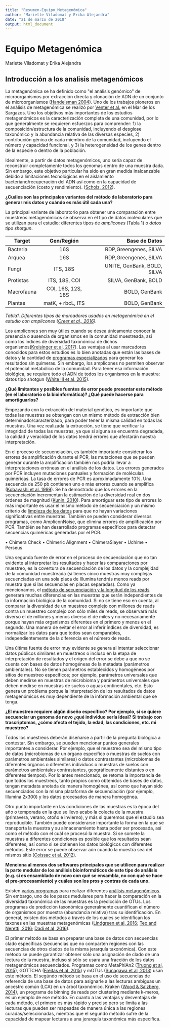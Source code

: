 ```yaml
---
title: "Resumen-Equipo_Metagenómica"
author: "Mariette Viladomat y Erika Alejandra"
date: "21 de marzo de 2018"
output: html_document
---
```


# Equipo Metagenómica
Mariette Viladomat y Erika Alejandra

## Introducción a los analisis metagenómicos 

La metagenómica se ha definido como "el análisis genómico" de microorganismos por extracción directa y clonación de ADN de un conjunto de microorganismos ([Handelsman 2004](http://citeseerx.ist.psu.edu/viewdoc/download?doi=10.1.1.333.6836&rep=rep1&type=pdf)). Uno de los trabajos pioneros en el análisis de metagenómica se realizó por [Venter et al.](http://science.sciencemag.org/content/304/5667/66) en el Mar de los Sargazos. Uno los objetivos más importantes de los estudios metagenómicos es la caracterización completa de una comunidad, por lo que generalmente se requieren esfuerzos para comprender: 1) la composición/estructura de la comunidad, incluyendo el desglose taxonómico y la abundancia relativa de las diversas especies, 2) contribución génica de cada miembro de la comunidad, incluyendo el número y capacidad funcional, y 3) la heterogeneidad de los genes dentro de la especie o dentro de la población. 

Idealmente, a partir de datos metagenómicos, uno sería capaz de reconstruir completamente todos los genomas dentro de una muestra dada. Sin embargo, este objetivo particular ha sido en gran medida inalcanzable debido a limitaciones tecnológicas en el aislamiento bacteriano/recuperación del ADN así como en la capacidad de secuenciación (costo y rendimiento). ([Scholz, 2012](https://www.sciencedirect.com/science/article/pii/S0958166911007245)).

__¿Cuáles son las principales variantes del método de laboratorio para generar mis datos y cuándo es más útil cada una?__

La principal variante de laboratorio para obtener una comparación entre muestreos metagenómicos se observa en el tipo de datos moleculares que se utilizan para el estudio: diferentes tipos de _amplicones_ (Tabla 1) o _datos tipo shotgun_. 

| Target        | Gen/Región         | Base de Datos                |
| ------------- |:------------------:| ----------------------------:|
| Bacteria      |         16S        | RDP,Greengenes, SILVA        |
| Arquea        |         16S        | RDP,Greengenes, SILVA        |
| Fungi         |      ITS, 18S      | UNITE, GenBank, BOLD, SILVA  |
| Protistas     |    ITS, 18S, COI   | SILVA, GenBank, BOLD         |
| Macrofauna    | COI, 16S, 12S, 18S | BOLD, GenBank                |
| Plantas       |  matK, + rbcL, ITS | BOLD, GenBank                |

_Tabla1. Diferentes tipos de marcadores usados en metagenómica en el estudio con amplicones ([Creer et al., 2016](https://besjournals.onlinelibrary.wiley.com/doi/pdf/10.1111/2041-210X.12574))._


Los amplicones son muy útiles cuando se desea únicamente conocer la presencia o ausencia de organismos en la comunidad muestreada,  así como los índices de diversidad taxonómica de dichos organismos([Kreisinger et al, 2017](https://www.frontiersin.org/articles/10.3389/fmicb.2017.00050/full)). Las ventajas al usar marcadores conocidos para estos estudios es lo bien anotadas que están las bases de datos y la cantidad de [programas especializados](http://www.bushmanlab.org/assets/pdf/publications/20383131.pdf) para generar los resultados sin quimeras. Sin embargo, los amplicones no permiten observar el potencial metabólico de la comunidad. Para tener esa información  biológica, se requiere todo el ADN de todos los organismos en la muestra: datos tipo shotgun ([White III et al, 2015](https://www.researchgate.net/publication/282431849_Metagenomic_analysis_reveals_that_modern_microbialites_and_polar_microbial_mats_have_similar_taxonomic_and_functional_potential)).


__¿Qué limitantes y posibles fuentes de error puede presentar este método (en el laboratorio o la bioinformática)? ¿Qué puede hacerse para amortiguarlos?__

Empezando con la extracción del material genético, es importante que todas las muestras se obtengan con un mismo método de extracción bien determinado/caracterizado, para poder tener la misma calidad en todas las muestras. Una vez realizada la extracción, se tiene que verificar la integridad de todas las muestras, ya que si alguna se encuentra degradada, la calidad y veracidad de los datos tendrá errores que afectarán nuestra interpretación. 

En el proceso de secuenciación, es también importante considerar los errores de amplificación durante el PCR,  las mutaciones que se pueden generar durante la amplificación también nos podría llevar a interpretaciones erróneas en el análisis de los datos. Los errores generados por PCR incluyen mutaciones puntuales y formación de moléculas quiméricas. La tasa de errores de PCR es aproximadamente 10%. Una secuencia de 250 pb contienen uno o más errores cuando se amplifica ([Kobayashi et al. 1999](https://eurekamag.com/research/003/518/003518115.php)). Se ha demostrado que los errores en la secuenciación incrementan la estimación de la diversidad real en dos órdenes de magnitud ([Kunin, 2010](26785201_Kunin_V_Engelbrektson_A_Ochman_H_Hugenholtz_P_Wrinkles_in_the_rare_biosphere_pyrosequencing_errors_lead_to_artificial_inflation_of_diversity_estimates_Environ_Microbiol_12_118)).  Para amortiguar este tipo de errores lo más importante es usar el mismo método de secuenciación y un mismo criterio de [limpieza de los datos](https://www.ncbi.nlm.nih.gov/pmc/articles/PMC3051327/) para que no hayan variaciones significativas entre muestras. También se pueden considerar diversos programas, como AmpliconNoise, que elimina errores de amplificación por PCR. También se han desarrollado programas específicos para detectar secuencias quiméricas generadas por el PCR. 

•	Chimera Check
•	Chimeric Alignment
•	ChimeraSlayer
•	Uchime
•	Perseus

Una segunda fuente de error en el proceso de secuenciación que no tan evidente al interpretar los resultados y hacer las comparaciones por muestreo, es la covertura de secuenciación de los datos y la complejidad de la comunidad muestreada (si tienes cinco muestras muy complejas secuenciadas en una sola placa de Illumina tendrás menos reads por muestra que si las secuencías en placas separadas). Como ya mencionamos, el [método de secuenciación y la longitud de los reads](https://www.illumina.com/systems/sequencing-platforms/miseq/specifications.html) generará muchas diferencias en las muestras que serán independientes de la información biológica de la comunidad. Si no se tiene eso en cuenta, al comparar la diversidad de un muestreo complejo con millones de reads contra un muestreo complejo con sólo miles de reads, se observará más diverso el de millones y menos diverso el de miles y no necesariamente porque hayan más organismos diferentes en el primero y menos en el segundo. Una manera de evitar el error al inferir índices de diversidad, es normalizar los datos para que todos sean comparables, independientemente de la diferencia en el número de reads.

Una última fuente de error muy evidente se genera al intentar seleccionar datos públicos similares en muestreos o incluso en la etapa de interpretación de resultados y el origen del error se debe a que no se cuenta con bases de datos homogéneas de la metadata (parámetros ambientales). No se tienen parámetros establecidos y homogéneos por sitios de muestreo específicos; por ejemplo, parámetros universales que deben medirse en muestras de microbioma y parámetros universales que deben medirse en muestras de suelos o aguas continentales, etc. Esto genera un problema porque la interpretación de los resultados de datos metagenómicos es muy dependiente de la información ambiental que se tenga.


__¿El muestreo requiere algún diseño específico? Por ejemplo, si se quiere secuenciar un genoma de novo ¿qué individuo sería ideal? Si trabajo con trascriptomas, ¿cómo afecta el tejido, la edad, las condiciones, etc. mi muestreo?__

Todos los muestreos deberán diseñarse a partir de la pregunta biológica a contestar. Sin embargo, se pueden mencionar puntos generales importantes a considerar. Por ejemplo, que el muestreo sea del mismo tipo de datos (microbiomas de un órgano específico o muestras de suelos con parámetros ambientales similares) o datos contrastantes (microbiomas de diferentes órganos o diferentes individuos o muestras de suelos con parámetros ambientales contrastantes, geográficamente distantes o en diferentes tiempos). Por lo antes mencionado, se retoma la importancia de que todos los muestreos, tanto propios como obtenidos de bases de datos, tengan metadata anotada de manera homogénea, así como que hayan sido secuenciados con la misma plataforma de secuenciación (por ejemplo, Illumina 2x300) y los datos procesados de manera homogénea. 

Otro punto importante en las condiciones de las muestras es la época del año o temporada en la que se llevo acabo la colecta de la muestra (primavera, verano, otoño e invierno), y más si queremos que el estudio sea reproducible. También puede considerarse importante la forma en la que se transporta la muestra y su almacenamiento hasta poder ser procesada, así como el método con el cuál se procesó la muestra. Si se somete la muestras a diferentes condiciones es posible que los resultados sean diferentes, así como si se obtienen los datos biológicos con diferentes métodos. Este error se puede observar aún cuando la muestra sea del mismos sitio ([Coissac et al. 2012](https://onlinelibrary.wiley.com/doi/abs/10.1111/j.1365-294X.2012.05550.x)). 

__Menciona al menos dos softwares principales que se utilicen para realizar la parte medular de los análisis bioinformáticos de este tipo de análisis (e.g. si es ensamblado de novo con qué se ensambla, no con qué se hace el pre-procesamiento) y cuáles son los pros y contras de cada uno.__

Existen [varios programas](https://bitbucket.org/biobakery/biobakery/wiki/Home) para realizar diferentes [análisis metagenómicos](https://molbiol-tools.ca/Genomics.htm#Metagenomics). Sin embargo, uno de los pasos medulares para hacer la comparación en la diversidad taxonómica de las muestras es la predicción de OTUs. Los programas de predicción taxonómica generalmente cuantifican el número de organismos por muestra (abundancia relativa) tras su identificación. En general, existen dos métodos a través de los cuales se identifican los taxones en las muestras metagenómicas ([Lindgreen et al, 2016](https://www.ncbi.nlm.nih.gov/pmc/articles/PMC4726098/pdf/srep19233.pdf); [Teo and Neretti, 2016](https://www.biorxiv.org/content/biorxiv/early/2016/10/15/081141.full.pdf); [Dadi et al, 2016](https://peerj.com/articles/3138/)). 

El primer método se basa en preparar una base de datos con secuencias clado específicas (secuencias que no comparten regiones con las secuencias de otros clados de la misma jerarquía taxonómica). Con este método se puede garantizar obtener sólo una asignación de clado de una lectura de la muestra, incluso si sólo se usara una fracción de los datos metagenómicos secuenciados. Programas como MetaPhlAn2 ([Truong et al, 2015](https://www.nature.com/articles/nmeth.3589)), GOTTCHA ([Freitas et al, 2015](https://academic.oup.com/nar/article/43/10/e69/2409024)) y mOTUs ([Sunagawa et al, 2013](https://www.nature.com/articles/nmeth.2693)) usan este método. El segúndo método se basa en el uso de secuencias de referencia de una base de datos para asignarle a las lecturas ambiguas un ancestro común (LCA) en un árbol taxonómico. Kraken ([Wood & Salzberg, 2014](https://genomebiology.biomedcentral.com/articles/10.1186/gb-2014-15-3-r46)), un programa de binning de reads por clustering mediante k-meros, es un ejemplo de ese método. En cuanto a las ventajas y desventajas de cada método, el primero es más rápido y preciso pero se limita a las lecturas que pueden ser mapeadas de manera única a las regiones curadas/seleccionadas, mientras que el segundo método sufre de la capacidad de mapear lecturas a una jerarquía taxonómica más específica. 
